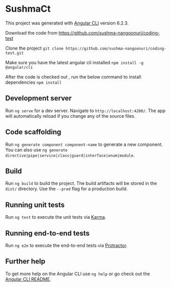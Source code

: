 # SushmaCt

This project was generated with [Angular CLI](https://github.com/angular/angular-cli) version 6.2.3.

Download the code from 
https://github.com/sushma-nangoonuri/coding-test

Clone the project 
`git clone https://github.com/sushma-nangoonuri/coding-test.git`

Make sure you have  the latest angular cli installed
`npm install -g @angular/cli`

After the code is checked out , run the below command to install dependencies
`npm install`


## Development server

Run `ng serve` for a dev server. Navigate to `http://localhost:4200/`. The app will automatically reload if you change any of the source files.

## Code scaffolding

Run `ng generate component component-name` to generate a new component. You can also use `ng generate directive|pipe|service|class|guard|interface|enum|module`.

## Build

Run `ng build` to build the project. The build artifacts will be stored in the `dist/` directory. Use the `--prod` flag for a production build.

## Running unit tests

Run `ng test` to execute the unit tests via [Karma](https://karma-runner.github.io).

## Running end-to-end tests

Run `ng e2e` to execute the end-to-end tests via [Protractor](http://www.protractortest.org/).

## Further help

To get more help on the Angular CLI use `ng help` or go check out the [Angular CLI README](https://github.com/angular/angular-cli/blob/master/README.md).
